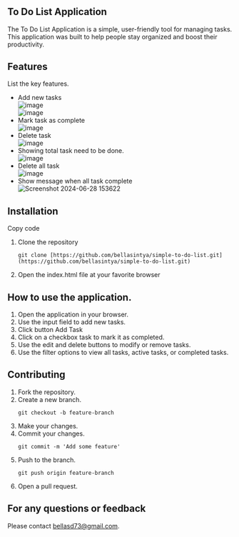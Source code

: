 # <h2>To Do List Application</h2>
<p>The To Do List Application is a simple, user-friendly tool for managing tasks. <br/>
This application was built to help people stay organized and boost their productivity.</p>

## Features
List the key features.
- Add new tasks
  <br/>
![image](https://github.com/bellasintya/simple-to-do-list/assets/52004575/a5e02deb-6e03-4bd9-b582-b888a98593f2)
  <br/>
![image](https://github.com/bellasintya/simple-to-do-list/assets/52004575/86906b3e-9ac4-450b-bbb6-5068335c263e)
  <br/>
- Mark task as complete
  <br/>
![image](https://github.com/bellasintya/simple-to-do-list/assets/52004575/9bc035d1-9543-4563-8891-fee964cb63eb)
  <br/>
- Delete task
  <br/>
![image](https://github.com/bellasintya/simple-to-do-list/assets/52004575/40293d8e-af74-4fa0-a16d-3854d6320d12)
  <br/>
- Showing total task need to be done.
  <br/>
![image](https://github.com/bellasintya/simple-to-do-list/assets/52004575/9d769f1b-b259-4e13-91c6-17699f0f3251)
  <br/>
- Delete all task
  <br/>
![image](https://github.com/bellasintya/simple-to-do-list/assets/52004575/cbfc9681-297c-408a-8097-1d183c717604)
  <br/>
- Show message when all task complete
  <br/>
![Screenshot 2024-06-28 153622](https://github.com/bellasintya/simple-to-do-list/assets/52004575/132c2082-6622-4a13-900e-ed064abd4d50)
  <br/>
  

## Installation

Copy code
1. Clone the repository
    ```
    git clone [https://github.com/bellasintya/simple-to-do-list.git](https://github.com/bellasintya/simple-to-do-list.git)
    ```

2. Open the index.html file at your favorite browser


## How to use the application.

1. Open the application in your browser.
3. Use the input field to add new tasks.
4. Click button Add Task
5. Click on a checkbox task to mark  it as completed.
6. Use the edit and delete buttons to modify or remove tasks.
7. Use the filter options to view all tasks, active tasks, or completed tasks.

   
## Contributing
1. Fork the repository.
2. Create a new branch.
    ```
    git checkout -b feature-branch
    ```
3. Make your changes.
4. Commit your changes.
    ```
    git commit -m 'Add some feature'
    ```
5. Push to the branch.
    ```
    git push origin feature-branch
    ```
6. Open a pull request.

## For any questions or feedback
Please contact [bellasd73@gmail.com](mailto:bellasd73@gmail.com).
